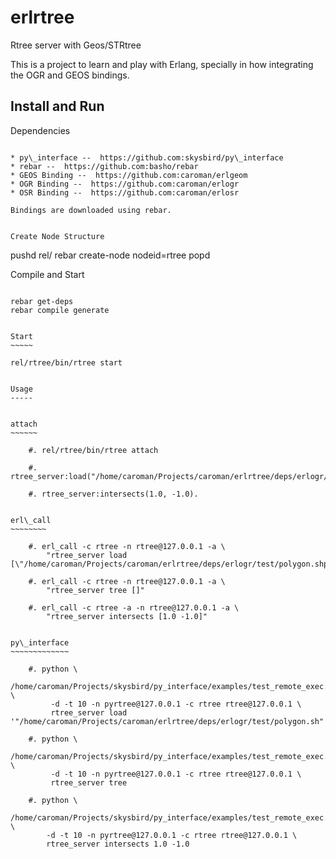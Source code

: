 erlrtree
========

Rtree server with Geos/STRtree

This is a project to learn and play with Erlang, specially in how integrating
the OGR and GEOS bindings.

Install and Run
---------------

Dependencies
~~~~~~~~~~~~

* py\_interface --  https://github.com:skysbird/py\_interface
* rebar --  https://github.com:basho/rebar
* GEOS Binding --  https://github.com:caroman/erlgeom
* OGR Binding --  https://github.com:caroman/erlogr
* OSR Binding --  https://github.com:caroman/erlosr

Bindings are downloaded using rebar.


Create Node Structure
~~~~~~~~~~~~~~~~~~~~~

pushd rel/
rebar create-node nodeid=rtree
popd


Compile and Start
~~~~~~~~~~~~~~~~~

rebar get-deps
rebar compile generate


Start
~~~~~

rel/rtree/bin/rtree start


Usage
-----


attach
~~~~~~

    #. rel/rtree/bin/rtree attach
    
    #. rtree_server:load("/home/caroman/Projects/caroman/erlrtree/deps/erlogr/test/polygon.shp").

    #. rtree_server:intersects(1.0, -1.0).


erl\_call
~~~~~~~~
    
    #. erl_call -c rtree -n rtree@127.0.0.1 -a \
        "rtree_server load [\"/home/caroman/Projects/caroman/erlrtree/deps/erlogr/test/polygon.shp\"']"

    #. erl_call -c rtree -n rtree@127.0.0.1 -a \
        "rtree_server tree []"

    #. erl_call -c rtree -a -n rtree@127.0.0.1 -a \
        "rtree_server intersects [1.0 -1.0]"


py\_interface
~~~~~~~~~~~~~

    #. python \
         /home/caroman/Projects/skysbird/py_interface/examples/test_remote_exec.py \
         -d -t 10 -n pyrtree@127.0.0.1 -c rtree rtree@127.0.0.1 \
         rtree_server load '"/home/caroman/Projects/caroman/erlrtree/deps/erlogr/test/polygon.sh"'
     
    #. python \
         /home/caroman/Projects/skysbird/py_interface/examples/test_remote_exec.py \
         -d -t 10 -n pyrtree@127.0.0.1 -c rtree rtree@127.0.0.1 \
         rtree_server tree 
     
    #. python \
        /home/caroman/Projects/skysbird/py_interface/examples/test_remote_exec.py \
        -d -t 10 -n pyrtree@127.0.0.1 -c rtree rtree@127.0.0.1 \
        rtree_server intersects 1.0 -1.0

